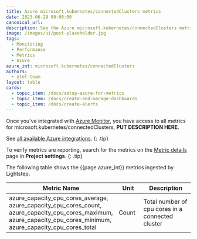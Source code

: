```yaml
---
title: Azure microsoft.kubernetes/connectedClusters metrics
date: 2023-06-29 00:00:00
canonical_url:
description: See the Azure microsoft.kubernetes/connectedClusters metrics ingested by Lightstep Observability
image: /images/ui/post-placeholder.jpg
tags:
  - Monitoring
  - Performance
  - Metrics
  - Azure
azure_int: microsoft.kubernetes/connectedClusters
authors:
  - otel-team
layout: table
cards:
  - topic_item: /docs/setup-azure-for-metrics
  - topic_item: /docs/create-and-manage-dashboards
  - topic_item: /docs/create-alerts
---
```

Once you've integrated with [Azure Monitor](/docs/setup-azure-for-metrics), you have access to all metrics for microsoft.kubernetes/connectedClusters, **PUT DESCRIPTION HERE**. 

See [all available Azure integrations](/docs/azure-metrics).
{: .tip}

To verify metrics are reporting, search for the metrics on the [Metric details](/docs/manage-metric-details) page in **Project settings**.
{: .tip}

The following table shows the {{page.azure_int}} metrics ingested by Lightstep.
<table class="table-aws">
<colgroup><col span="1" style="width: 35%;" /><col span="1" style="width: 15%;" /><col span="1" style="width: 35%;" /></colgroup>
  <thead>
    <th>Metric Name</th>
    <th>Unit</th>
    <th>Description</th>
  </thead>
  <tr>
    <td>azure_capacity_cpu_cores_average, azure_capacity_cpu_cores_count, azure_capacity_cpu_cores_maximum, azure_capacity_cpu_cores_minimum, azure_capacity_cpu_cores_total</td>
    <td>Count</td>
    <td>Total number of cpu cores in a connected cluster</td>
  </tr>
</table>
